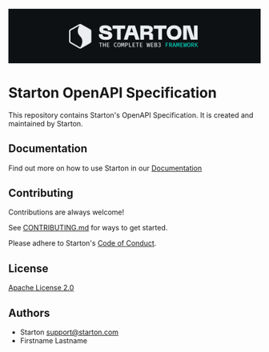 ![Starton Banner](https://github.com/starton-io/.github/blob/master/github-banner.jpg?raw=true)

# Starton OpenAPI Specification

This repository contains Starton's OpenAPI Specification. It is created and maintained by Starton.

## Documentation

Find out more on how to use Starton in our [Documentation](https://docs.starton.com/)

## Contributing

Contributions are always welcome!

See [CONTRIBUTING.md](./CONTRIBUTING.md) for ways to get started.

Please adhere to Starton's [Code of Conduct](./CODE_OF_CONDUCT.md).

## License

[Apache License 2.0](./LICENSE.md)

## Authors

- Starton [support@starton.com](mailto:support@starton.com)
- Firstname Lastname
